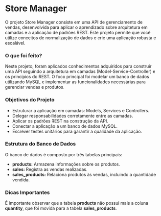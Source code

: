 # Store Manager

<p>O projeto Store Manager consiste em uma API de gerenciamento de vendas, desenvolvida para aplicar o aprendizado sobre arquitetura em camadas e a aplicação de padrões REST. Este projeto permite que você utilize conceitos de normalização de dados e crie uma aplicação robusta e escalável.</p>

<h3>O que foi feito?</h3>
<p>Neste projeto, foram aplicados conhecimentos adquiridos para construir uma API seguindo a arquitetura em camadas (Model-Service-Controller) e os princípios do REST. O foco principal foi modelar um banco de dados utilizando MySQL e implementar as funcionalidades necessárias para gerenciar vendas e produtos.</p>

<h3>Objetivos do Projeto</h3>
<ul>
    <li>Estruturar a aplicação em camadas: Models, Services e Controllers.</li>
    <li>Delegar responsabilidades corretamente entre as camadas.</li>
    <li>Aplicar os padrões REST na construção da API.</li>
    <li>Conectar a aplicação a um banco de dados MySQL.</li>
    <li>Escrever testes unitários para garantir a qualidade da aplicação.</li>
</ul>

<h3>Estrutura do Banco de Dados</h3>
<p>O banco de dados é composto por três tabelas principais:</p>
<ul>
    <li><strong>products:</strong> Armazena informações sobre os produtos.</li>
    <li><strong>sales:</strong> Registra as vendas realizadas.</li>
    <li><strong>sales_products:</strong> Relaciona produtos às vendas, incluindo a quantidade vendida.</li>
</ul>

<h3>Dicas Importantes</h3>
<p>É importante observar que a tabela <strong>products</strong> não possui mais a coluna <strong>quantity</strong>, que foi movida para a tabela <strong>sales_products</strong>.</p>

